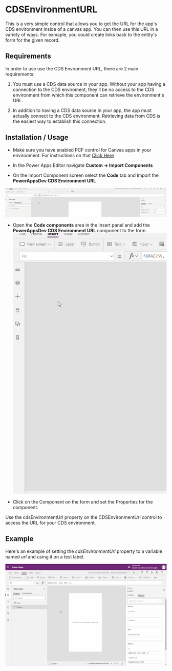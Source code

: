 # CDSEnvironmentURL

This is a very simple control that allows you to get the URL for the app's CDS environment inside of a canvas app. You can then use this URL in a variety of ways. For exmaple, you could create links back to the entity's form for the given record. 

## Requirements

In order to use use the CDS Environment URL, there are 2 main requirements:

1. You must use a CDS data source in your app. Without your app having a connection to the CDS enviroment, they'll be no access to the CDS environment from which this component can retrieve the environment's URL. 

2. In addition to having a CDS data source in your app, the app must actually connect to the CDS environment. Retrieving data from CDS is the easiest way to establish this connection. 


## Installation / Usage

* Make sure you have enabled PCF control for Canvas apps in your environment.  For instructions on that [Click Here](https://docs.microsoft.com/en-us/powerapps/developer/component-framework/component-framework-for-canvas-apps)
 
* In the Power Apps Editor navigate **Custom -> Import Components**

 
* On the Import Component screen select the **Code** tab and Import the **PowerAppsDev CDS Environment URL**

![Import Component](./images/ImportComponentRibbon.gif)
 
* Open the **Code components** area in the Insert panel and add the **PowerAppsDev CDS Environment URL** component to the form.  
![Add Component to Form](./images/AddComponentToForm.gif)
 
* Click on the Component on the form and set the Properties for the component.

Use the cdsEnvironmentUrl property on the CDSEnvironmentUrl control to access the URL for your CDS environment. 

## Example

Here's an example of setting the _cdsEnvironmentUrl_ property to a variable named _url_ and using it on a test label.

![Example](./images/example.gif)
